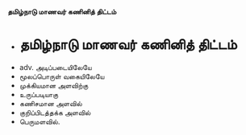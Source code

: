 **தமிழ்நாடு மாணவர் கணினித் திட்டம்**
- # தமிழ்நாடு மாணவர் கணினித் திட்டம்
- adv. அடிப்படையிலேயே
- மூலப்பொருள் வகையிலேயே
- முக்கியமான அளவிற்கு
- உருப்படியாகு
- கணிசமான அளவில்
- குறிப்பிடத்தக்க அளவில்
- பெருமளவில்.

